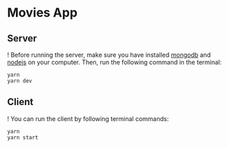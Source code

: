 # Movies App

## Server

! Before running the server, make sure you have installed [mongodb](https://www.mongodb.com/docs/manual/installation/) and [nodejs](https://nodejs.org/en/download/) on your computer. Then, run the following command in the terminal:

    yarn
    yarn dev

## Client

! You can run the client by following terminal commands:

    yarn
    yarn start

